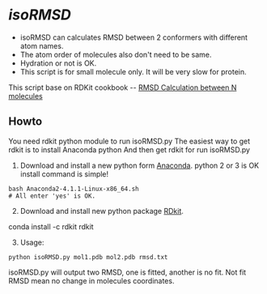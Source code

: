 *isoRMSD*  
========
- isoRMSD can calculates RMSD between 2 conformers with different atom names.
- The atom order of molecules also don't need to be same.
- Hydration or not is OK.
- This script is for small molecule only. It will be very slow for protein.

This script base on RDKit cookbook -- [RMSD Calculation between N molecules](http://www.rdkit.org/docs/Cookbook.html)



Howto
-----
You need rdkit python module to run isoRMSD.py
The easiest way to get rdkit is to install Anaconda python 
And then get rdkit for run isoRMSD.py

1. Download and install a new python form [Anaconda](https://www.continuum.io/). python 2 or 3 is OK
install command is simple!
```
bash Anaconda2-4.1.1-Linux-x86_64.sh
# All enter 'yes' is OK.
```

2. Download and install new python package [RDkit](http://rdkit.org/).

conda install -c rdkit rdkit

3. Usage:

```
python isoRMSD.py mol1.pdb mol2.pdb rmsd.txt
```
isoRMSD.py will output two RMSD, one is fitted, another is no fit.
Not fit  RMSD mean no change in molecules coordinates.  
